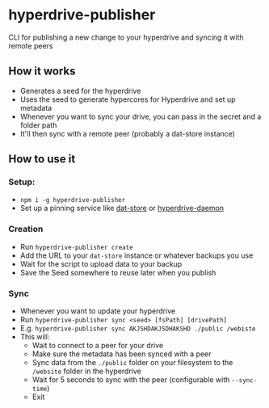 # hyperdrive-publisher
CLI for publishing a new change to your hyperdrive and syncing it with remote peers

## How it works

- Generates a seed for the hyperdrive
- Uses the seed to generate hypercores for Hyperdrive and set up metadata
- Whenever you want to sync your drive, you can pass in the secret and a folder path
- It'll then sync with a remote peer (probably a dat-store instance)

## How to use it

### Setup:

- `npm i -g hyperdrive-publisher`
- Set up a pinning service like [dat-store](https://github.com/datproject/dat-store) or [hyperdrive-daemon](https://github.com/hypercore-protocol/hyperdrive-daemon)

### Creation

- Run `hyperdrive-publisher create`
- Add the URL to your `dat-store` instance or whatever backups you use
- Wait for the script to upload data to your backup
- Save the Seed somewhere to reuse later when you publish

### Sync

- Whenever you want to update your hyperdrive
- Run `hyperdrive-publisher sync <seed> [fsPath] [drivePath]`
- E.g. `hyperdrive-publisher sync AKJSHDAKJSDHAKSHD ./public /webiste`
- This will:
	- Wait to connect to a peer for your drive
	- Make sure the metadata has been synced with a peer
	- Sync data from the `./public` folder on your filesystem to the `/website` folder in the hyperdrive	
	- Wait for 5 seconds to sync with the peer (configurable with `--sync-time`)
	- Exit 
